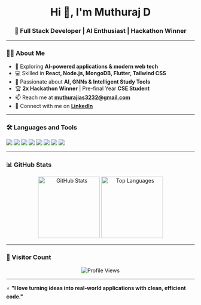 <h1 align="center">Hi 👋, I'm Muthuraj D</h1>
<h3 align="center">🚀 Full Stack Developer | AI Enthusiast | Hackathon Winner</h3>

---

### 👨‍💻 About Me
- 🌱 Exploring **AI-powered applications & modern web tech**  
- 💻 Skilled in **React, Node.js, MongoDB, Flutter, Tailwind CSS**  
- 🤖 Passionate about **AI, GNNs & Intelligent Study Tools**  
- 🏆 **2x Hackathon Winner** | Pre-final Year **CSE Student**  
- 📫 Reach me at **[muthurajias3232@gmail.com](mailto:muthurajias3232@gmail.com)**  
- 🔗 Connect with me on **[LinkedIn](https://www.linkedin.com/in/muthu-raj-d-399550325/)**  

---

### 🛠️ Languages and Tools
<p align="left">
<img src="https://img.shields.io/badge/HTML5-E34F26?style=for-the-badge&logo=html5&logoColor=white"/>
<img src="https://img.shields.io/badge/CSS3-1572B6?style=for-the-badge&logo=css3&logoColor=white"/>
<img src="https://img.shields.io/badge/JavaScript-F7DF1E?style=for-the-badge&logo=javascript&logoColor=black"/>
<img src="https://img.shields.io/badge/React-20232A?style=for-the-badge&logo=react&logoColor=61DAFB"/>
<img src="https://img.shields.io/badge/Node.js-43853D?style=for-the-badge&logo=node.js&logoColor=white"/>
<img src="https://img.shields.io/badge/MongoDB-4EA94B?style=for-the-badge&logo=mongodb&logoColor=white"/>
<img src="https://img.shields.io/badge/Flutter-02569B?style=for-the-badge&logo=flutter&logoColor=white"/>
<img src="https://img.shields.io/badge/TailwindCSS-06B6D4?style=for-the-badge&logo=tailwindcss&logoColor=white"/>
</p>

---

### 📊 GitHub Stats
<p align="center">
  <img src="https://github-readme-stats.vercel.app/api?username=Muthuraj-coder&show_icons=true&theme=radical" alt="GitHub Stats" height="165"/>
  <img src="https://github-readme-stats.vercel.app/api/top-langs/?username=Muthuraj-coder&layout=compact&theme=radical" alt="Top Languages" height="165"/>
</p>

---

### 👀 Visitor Count
<p align="center">
  <img src="https://komarev.com/ghpvc/?username=Muthuraj-coder&label=Profile%20views&color=ff69b4&style=for-the-badge" alt="Profile Views"/>
</p>

---

⭐ **"I love turning ideas into real-world applications with clean, efficient code."**
